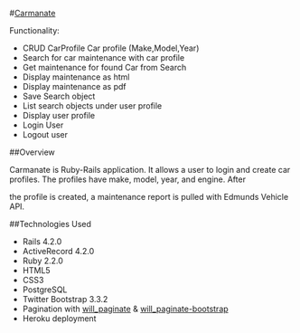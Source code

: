#[Carmanate](https://carmanate.herokuapp.com)

Functionality:

* CRUD CarProfile Car profile (Make,Model,Year)
* Search for car maintenance with car profile
* Get maintenance for found Car from Search
* Display maintenance as html
* Display maintenance as pdf
* Save Search object
* List search objects under user profile
* Display user profile
* Login User
* Logout user



##Overview

Carmanate is Ruby-Rails application. It allows a user to login and create car profiles. The profiles have make, model, year, and engine. After

the profile is created, a maintenance report is pulled with Edmunds Vehicle API.



##Technologies Used
* Rails 4.2.0
* ActiveRecord 4.2.0
* Ruby 2.2.0
* HTML5
* CSS3
* PostgreSQL
* Twitter Bootstrap 3.3.2
* Pagination with [will_paginate](https://github.com/mislav/will_paginate) & [will_paginate-bootstrap](https://github.com/bootstrap-ruby/will_paginate-bootstrap)
* Heroku deployment

